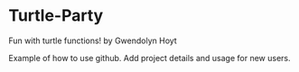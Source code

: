 # Turtle-Party
Fun with turtle functions!
by Gwendolyn Hoyt

Example of how to use github. Add project details and usage for new users.

